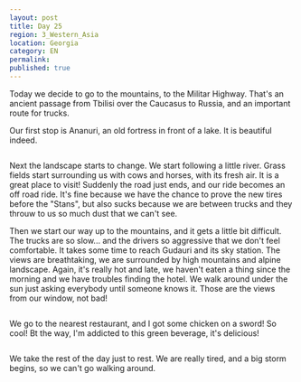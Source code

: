 ```yaml
---
layout: post
title: Day 25
region: 3_Western_Asia
location: Georgia
category: EN
permalink:
published: true
---
```


Today we decide to go to the mountains, to the Militar Highway. That's an ancient passage from Tbilisi over the Caucasus to Russia, and an important route for trucks.

Our first stop is Ananuri, an old fortress in front of a lake. It is beautiful indeed.

<p><a
href="https://lh3.googleusercontent.com/Mh_IFWfRDOacsJ2532bsm4X9lMAoH5f4kokMPunqp4OyToZD21IXLfBIlzdc6EBvjgfB1ncCBbJYNSAdTRMFBBLO9QHm1Qkq6_Q5jdDfOVjjGRChHW0RKgCy8hr4XUonj-htRSO2dckeCFr4ZtCEj_0_zKRphiraZZstqqw4wY39rHIXSzyPXdQPAfj4Gkn-xrmud8vMs11ut-WU3a5-VoSty6VEClc9XicaxHKBNPZMSFw5jj4AiaA1Q5YXR3tr37NCI7iak8hhlIFcc_XP_XQxN-vMDdvLU2QiM7IkYuRvmxOVDm5tHTT4tsaJk7OSiGgdSzwcPhfcX81rZkMacWflqY3fjLRyrQwLsmsVepgaeIVQLinFD9h4hxuf-BzxYoPW993YvDXboFY2c9BHX-NcdkD_POxj8vfSw2vm45SyGfpSECzBbw356ug5EEmdaspeauhZxgbCLONr8HFIo6WHSH6qEBWc0bDg-xqzBPOIGtQEs5vcl_wMWyvEiqCGMZHVjoJBNTf1XNgffuyxGejY8L4WImcqrhLM6qSidCMqkp951NB-h38VWUgG69ZdzMQp-GT2XOe9PUGzN-ZTilLGpGBlcnWlEtOzNEgRqN8py3FZiFeXE-j7gKp4hB062HviC0NDJ5q58Vrwl0r_sZc7FCwe-K5I3A=w845-h634-no"><img 
src="https://lh3.googleusercontent.com/Mh_IFWfRDOacsJ2532bsm4X9lMAoH5f4kokMPunqp4OyToZD21IXLfBIlzdc6EBvjgfB1ncCBbJYNSAdTRMFBBLO9QHm1Qkq6_Q5jdDfOVjjGRChHW0RKgCy8hr4XUonj-htRSO2dckeCFr4ZtCEj_0_zKRphiraZZstqqw4wY39rHIXSzyPXdQPAfj4Gkn-xrmud8vMs11ut-WU3a5-VoSty6VEClc9XicaxHKBNPZMSFw5jj4AiaA1Q5YXR3tr37NCI7iak8hhlIFcc_XP_XQxN-vMDdvLU2QiM7IkYuRvmxOVDm5tHTT4tsaJk7OSiGgdSzwcPhfcX81rZkMacWflqY3fjLRyrQwLsmsVepgaeIVQLinFD9h4hxuf-BzxYoPW993YvDXboFY2c9BHX-NcdkD_POxj8vfSw2vm45SyGfpSECzBbw356ug5EEmdaspeauhZxgbCLONr8HFIo6WHSH6qEBWc0bDg-xqzBPOIGtQEs5vcl_wMWyvEiqCGMZHVjoJBNTf1XNgffuyxGejY8L4WImcqrhLM6qSidCMqkp951NB-h38VWUgG69ZdzMQp-GT2XOe9PUGzN-ZTilLGpGBlcnWlEtOzNEgRqN8py3FZiFeXE-j7gKp4hB062HviC0NDJ5q58Vrwl0r_sZc7FCwe-K5I3A=w845-h634-no" class="oversize" alt=""></a></p>

Next the landscape starts to change. We start following a little river. Grass fields start surrounding us with cows and horses, with its fresh air. It is a great place to visit! Suddenly the road just ends, and our ride becomes an off road ride. It's fine because we have the chance to prove the new tires before the "Stans", but also sucks because we are between trucks and they throuw to us so much dust that we can't see.

Then we start our way up to the mountains, and it gets a little bit difficult. The trucks are so slow... and the drivers so aggressive that we don't feel comfortable. It takes some time to reach Gudauri and its sky station. The views are breathtaking, we are surrounded by high mountains and alpine landscape. Again, it's really hot and late, we haven't eaten a thing since the morning and we have troubles finding the hotel. We walk around under the sun just asking everybody until someone knows it. Those are the views from our window, not bad!

<p><a
href="https://lh3.googleusercontent.com/82VYINbN1NXm8TSgdOI5RFPUliMs03A9nxspopXzfX_kHXex9sqLbc_umNPtepoZbyII-c9QEf_9vnInEPTqkcdgxWo6eeZweZEPZy7XwptVUQK8pR3Dx688CtlQBVOUd6sUcu0rXPtwFKpRkLmmf17H6TAjB9AR0HSk-vixEUFx5MCHkyAFbDdXH88yu0rCWGcopdmi5BjvWMP_BvHve1WKScs4pCcRlOZGT76NXDkoNEEnpogdED9IKmY7p7Y_E1Tb-wj2nRJjQPeBxXFqRO4pGwKovIVlAH5I8XWEJLlRyf8GEW8p2cLxTyOqOyabyUTv2oYEZyxH_vdtDLUVGwWjo03_pkzG5kKhAmfxyN0s5QZ4k1oh1yLBfhGeq-gkDe3DnwTJLlOyiy-3i84V0Aw86St1Oa1EZO-nLMQnrcI6S42xSHSQ6NcJfGzeyprxq1wxwtXkBlldPERy57FZAQcdpdqnwbLqqD5RFdx3b_mM-QcIrYeFrxxEv4H195cnV4AkPbfIwTapJjS55qVYlgyYuS8S0QzNLHK4h_eIZGNGA3dJi_UfluRCkRd5UNQ7-UTP7pcDPLJcLx4Cc_e84YwEmpLuur67yx1vHoxr5bEBgRZ079AVSvP086Rlrxeo0huFOL_8QQRgetcPpFhuiw8QxYxny3mJXg=w1127-h634-no"><img 
src="https://lh3.googleusercontent.com/82VYINbN1NXm8TSgdOI5RFPUliMs03A9nxspopXzfX_kHXex9sqLbc_umNPtepoZbyII-c9QEf_9vnInEPTqkcdgxWo6eeZweZEPZy7XwptVUQK8pR3Dx688CtlQBVOUd6sUcu0rXPtwFKpRkLmmf17H6TAjB9AR0HSk-vixEUFx5MCHkyAFbDdXH88yu0rCWGcopdmi5BjvWMP_BvHve1WKScs4pCcRlOZGT76NXDkoNEEnpogdED9IKmY7p7Y_E1Tb-wj2nRJjQPeBxXFqRO4pGwKovIVlAH5I8XWEJLlRyf8GEW8p2cLxTyOqOyabyUTv2oYEZyxH_vdtDLUVGwWjo03_pkzG5kKhAmfxyN0s5QZ4k1oh1yLBfhGeq-gkDe3DnwTJLlOyiy-3i84V0Aw86St1Oa1EZO-nLMQnrcI6S42xSHSQ6NcJfGzeyprxq1wxwtXkBlldPERy57FZAQcdpdqnwbLqqD5RFdx3b_mM-QcIrYeFrxxEv4H195cnV4AkPbfIwTapJjS55qVYlgyYuS8S0QzNLHK4h_eIZGNGA3dJi_UfluRCkRd5UNQ7-UTP7pcDPLJcLx4Cc_e84YwEmpLuur67yx1vHoxr5bEBgRZ079AVSvP086Rlrxeo0huFOL_8QQRgetcPpFhuiw8QxYxny3mJXg=w1127-h634-no" class="oversize" alt=""></a></p>

We go to the nearest restaurant, and I got some chicken on a sword! So cool! Bt the way, I'm addicted to this green beverage, it's delicious!

<p><a
href="https://lh3.googleusercontent.com/Csxen9KeiTvebe6yzVjR7pogZGPamMesw-ic0n9PErZoTVMiSSq02ySjO8XCuiIOh_ZR7YANS1o1QmzjX2YFcj2gMDri-6Pw2kEcbaxpPZCKwjnLhXvQHD2A_CpZnw1JZWfJVV9PDU1NI9kWgDImQi05N3xHNRFtoemRW2nmC_i83XyWi9vI_32DKOn5LJ9dZm8T5ukwTYgoYQk8aYClFy-q8HvKst3_B4SASBgdJZ5-zMNkSOm0RAwt_wX9LDCVAqVigpPAhOMA9ESH8B-T1puepTLz6UmszHLDABuqhbSKpU-PmwSvI0Q1DO8jEDwozPxmoyw9RMX0wgyzpq2EhngYthjCK08-ovXGCoRnRDwzlAJZyzjUz3MGY9-ooRuY8B9bt7rlE1pmhh_F6mtMDusHK5elfXcuWC5qZSA7O0u7BuPx5jN62Oyxixjbt2wgcaKxCs3u0pxQ3Yo7fMJA8r3MkZ34rI8vHnQ36dqDmIn4UYvIxJTPTQ1ihRcnyqj7l1IIyZO_5-Lt6hae_LgAv8OHxz8pEtfVeuu_FgfX0XY20xZhIEFsX2EzpgqPU6YMF3oSGRQGO6TLPJDZ3n0Pkzg0MnqOyrzSsMFrXcbLaQF4420-ANjFJz-QmMg2sMHEAth2oxq_eBsfvdfrET3KY1CQCATnV9cF7A=w845-h634-no"><img 
src="https://lh3.googleusercontent.com/Csxen9KeiTvebe6yzVjR7pogZGPamMesw-ic0n9PErZoTVMiSSq02ySjO8XCuiIOh_ZR7YANS1o1QmzjX2YFcj2gMDri-6Pw2kEcbaxpPZCKwjnLhXvQHD2A_CpZnw1JZWfJVV9PDU1NI9kWgDImQi05N3xHNRFtoemRW2nmC_i83XyWi9vI_32DKOn5LJ9dZm8T5ukwTYgoYQk8aYClFy-q8HvKst3_B4SASBgdJZ5-zMNkSOm0RAwt_wX9LDCVAqVigpPAhOMA9ESH8B-T1puepTLz6UmszHLDABuqhbSKpU-PmwSvI0Q1DO8jEDwozPxmoyw9RMX0wgyzpq2EhngYthjCK08-ovXGCoRnRDwzlAJZyzjUz3MGY9-ooRuY8B9bt7rlE1pmhh_F6mtMDusHK5elfXcuWC5qZSA7O0u7BuPx5jN62Oyxixjbt2wgcaKxCs3u0pxQ3Yo7fMJA8r3MkZ34rI8vHnQ36dqDmIn4UYvIxJTPTQ1ihRcnyqj7l1IIyZO_5-Lt6hae_LgAv8OHxz8pEtfVeuu_FgfX0XY20xZhIEFsX2EzpgqPU6YMF3oSGRQGO6TLPJDZ3n0Pkzg0MnqOyrzSsMFrXcbLaQF4420-ANjFJz-QmMg2sMHEAth2oxq_eBsfvdfrET3KY1CQCATnV9cF7A=w845-h634-no" class="oversize" alt=""></a></p>

We take the rest of the day just to rest. We are really tired, and a big storm begins, so we can't go walking around.

<p><a
href="https://lh3.googleusercontent.com/wKa-9jZuN0tA8WokkdIT8fVdzGYklYmhVFRbLVTrI870ERBXHMk8RY-VJSPtNq0zysGWVxyzc749BLzl9_kWrDUXd4WlwNFvNkvU48bTxADy5-yHN_8aLukRxVhRzFg4XUAmH8u4UZtPuZe7qhtDX-HtqYTZIMw_sbpl4EQppIRpSOWMFsoC43kA_g1bDQHosII1qg4_f5Xz8C_VSxV98r6uLfKVstP_NIpI0-93w3-SeigJMlfoiAE-rwGQiXvbBvNSP8cLo-1f4oNMUnPFFw4IVDLWv43GkMaoOP3Ht3qXBMZj6d6gRsQAqhhdarlLRB6PYp-VC3C2cg236kIJl-vysQKUoSVvpLYRVyJgb4Ay32M6_1xH3NHR3kEREjJcU2OrWCTlYTbPeKml0j0tDrj9NgmY7GAv1C5D0e3OJdZjNLDIYb2ZMKqq6URPhcWfqacZa_l6ZRfTzU7ySeXPPyKJ8-pH_BKZDFX4dy1ujWjty_MsFOjt0wYCZspgukZSGh9ZFVCP0lOeP2KLpCyy92b6NjjgjLxu1BuyaQEwFnCgzqeKhGBq99w4oGxE9ajhJgKoOy_xQEd23cjIfSVuNBxqwmvD1hJ4p7aff7wJlOuzA5fXFb6bhDr5fmSofh-OkUgK0Bwv9SFOsKMxjRVk8kQ9IpXn11O3JQ=w845-h634-no"><img 
src="https://lh3.googleusercontent.com/wKa-9jZuN0tA8WokkdIT8fVdzGYklYmhVFRbLVTrI870ERBXHMk8RY-VJSPtNq0zysGWVxyzc749BLzl9_kWrDUXd4WlwNFvNkvU48bTxADy5-yHN_8aLukRxVhRzFg4XUAmH8u4UZtPuZe7qhtDX-HtqYTZIMw_sbpl4EQppIRpSOWMFsoC43kA_g1bDQHosII1qg4_f5Xz8C_VSxV98r6uLfKVstP_NIpI0-93w3-SeigJMlfoiAE-rwGQiXvbBvNSP8cLo-1f4oNMUnPFFw4IVDLWv43GkMaoOP3Ht3qXBMZj6d6gRsQAqhhdarlLRB6PYp-VC3C2cg236kIJl-vysQKUoSVvpLYRVyJgb4Ay32M6_1xH3NHR3kEREjJcU2OrWCTlYTbPeKml0j0tDrj9NgmY7GAv1C5D0e3OJdZjNLDIYb2ZMKqq6URPhcWfqacZa_l6ZRfTzU7ySeXPPyKJ8-pH_BKZDFX4dy1ujWjty_MsFOjt0wYCZspgukZSGh9ZFVCP0lOeP2KLpCyy92b6NjjgjLxu1BuyaQEwFnCgzqeKhGBq99w4oGxE9ajhJgKoOy_xQEd23cjIfSVuNBxqwmvD1hJ4p7aff7wJlOuzA5fXFb6bhDr5fmSofh-OkUgK0Bwv9SFOsKMxjRVk8kQ9IpXn11O3JQ=w845-h634-no" class="oversize" alt=""></a></p>